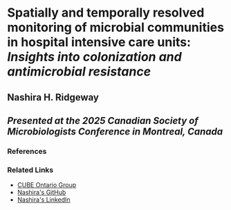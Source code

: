 # Spatially and temporally resolved monitoring of microbial communities in hospital intensive care units: *Insights into colonization and antimicrobial resistance*
## Nashira H. Ridgeway
## *Presented at the 2025 Canadian Society of Microbiologists Conference in Montreal, Canada*
### References
### Related Links
- [CUBE Ontario Group](https://cube-ontario.github.io)
- [Nashira's GitHub](https://github.com/nashirag)
- [Nashira's LinkedIn](https://linkedin.com/in/NashiraRidgeway)
